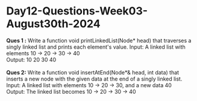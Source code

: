 # Day12-Questions-Week03-August30th-2024

<b>Ques 1 :</b> Write a function void printLinkedList(Node* head) that traverses a singly linked list and prints each element's value.
Input: A linked list with elements 10 -> 20 -> 30 -> 40<br>
Output: 10 20 30 40
<br><br>
<b>Ques 2:</b> Write a function void insertAtEnd(Node*& head, int data) that inserts a new node with the given data at the end of a singly linked list.
Input: A linked list with elements 10 -> 20 -> 30, and a new data 40<br>
Output: The linked list becomes 10 -> 20 -> 30 -> 40
